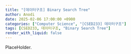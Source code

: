 ```yaml
---
title: "[데이터구조] Binary Search Tree"
author: Anodi
date: 2025-02-06 17:00:00 +0900
categories: ["Computer Science", "[CSED233] 데이터구조"]
tags: [CSED233, 데이터구조, "Binary Search Tree"]
render_with_liquid: false
---
```


PlaceHolder.